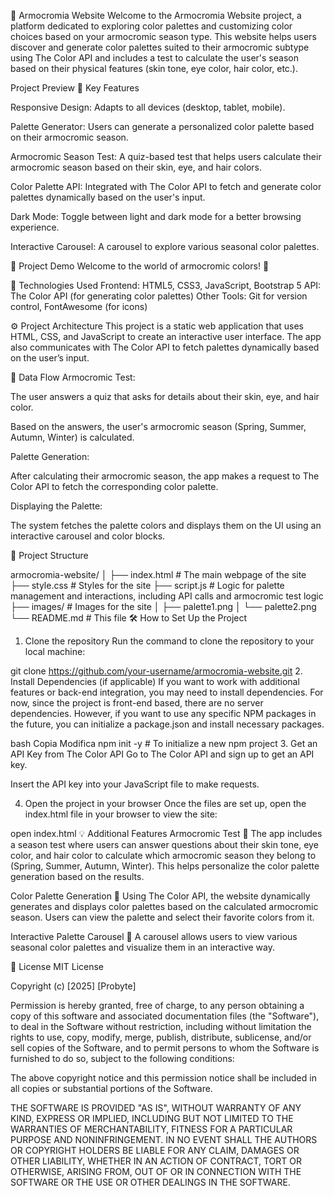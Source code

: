 🌈 Armocromia Website
Welcome to the Armocromia Website project, a platform dedicated to exploring color palettes and customizing color choices based on your armocromic season type. This website helps users discover and generate color palettes suited to their armocromic subtype using The Color API and includes a test to calculate the user's season based on their physical features (skin tone, eye color, hair color, etc.).

Project Preview
🚀 Key Features

Responsive Design: Adapts to all devices (desktop, tablet, mobile).

Palette Generator: Users can generate a personalized color palette based on their armocromic season.

Armocromic Season Test: A quiz-based test that helps users calculate their armocromic season based on their skin, eye, and hair colors.

Color Palette API: Integrated with The Color API to fetch and generate color palettes dynamically based on the user's input.

Dark Mode: Toggle between light and dark mode for a better browsing experience.

Interactive Carousel: A carousel to explore various seasonal color palettes.

📸 Project Demo
Welcome to the world of armocromic colors! 🌟

📂 Technologies Used
Frontend: HTML5, CSS3, JavaScript, Bootstrap 5
API: The Color API (for generating color palettes)
Other Tools: Git for version control, FontAwesome (for icons)

⚙️ Project Architecture
This project is a static web application that uses HTML, CSS, and JavaScript to create an interactive user interface. The app also communicates with The Color API to fetch palettes dynamically based on the user’s input.

🔄 Data Flow
Armocromic Test:

The user answers a quiz that asks for details about their skin, eye, and hair color.

Based on the answers, the user's armocromic season (Spring, Summer, Autumn, Winter) is calculated.

Palette Generation:

After calculating their armocromic season, the app makes a request to The Color API to fetch the corresponding color palette.

Displaying the Palette:

The system fetches the palette colors and displays them on the UI using an interactive carousel and color blocks.

📁 Project Structure


armocromia-website/
│
├── index.html           # The main webpage of the site
├── style.css            # Styles for the site
├── script.js            # Logic for palette management and interactions, including API calls and armocromic test logic
├── images/              # Images for the site
│   ├── palette1.png
│   └── palette2.png
└── README.md            # This file
🛠️ How to Set Up the Project
1. Clone the repository
Run the command to clone the repository to your local machine:


git clone https://github.com/your-username/armocromia-website.git
2. Install Dependencies (if applicable)
If you want to work with additional features or back-end integration, you may need to install dependencies. For now, since the project is front-end based, there are no server dependencies. However, if you want to use any specific NPM packages in the future, you can initialize a package.json and install necessary packages.

bash
Copia
Modifica
npm init -y  # To initialize a new npm project
3. Get an API Key from The Color API
Go to The Color API and sign up to get an API key.

Insert the API key into your JavaScript file to make requests.

4. Open the project in your browser
Once the files are set up, open the index.html file in your browser to view the site:


open index.html
💡 Additional Features
Armocromic Test 📝
The app includes a season test where users can answer questions about their skin tone, eye color, and hair color to calculate which armocromic season they belong to (Spring, Summer, Autumn, Winter). This helps personalize the color palette generation based on the results.

Color Palette Generation 🎨
Using The Color API, the website dynamically generates and displays color palettes based on the calculated armocromic season. Users can view the palette and select their favorite colors from it.

Interactive Palette Carousel 🔄
A carousel allows users to view various seasonal color palettes and visualize them in an interactive way.

📄 License
MIT License

Copyright (c) [2025] [Probyte]

Permission is hereby granted, free of charge, to any person obtaining a copy
of this software and associated documentation files (the "Software"), to deal
in the Software without restriction, including without limitation the rights
to use, copy, modify, merge, publish, distribute, sublicense, and/or sell
copies of the Software, and to permit persons to whom the Software is
furnished to do so, subject to the following conditions:

The above copyright notice and this permission notice shall be included in all
copies or substantial portions of the Software.

THE SOFTWARE IS PROVIDED "AS IS", WITHOUT WARRANTY OF ANY KIND, EXPRESS OR
IMPLIED, INCLUDING BUT NOT LIMITED TO THE WARRANTIES OF MERCHANTABILITY,
FITNESS FOR A PARTICULAR PURPOSE AND NONINFRINGEMENT. IN NO EVENT SHALL THE
AUTHORS OR COPYRIGHT HOLDERS BE LIABLE FOR ANY CLAIM, DAMAGES OR OTHER
LIABILITY, WHETHER IN AN ACTION OF CONTRACT, TORT OR OTHERWISE, ARISING FROM,
OUT OF OR IN CONNECTION WITH THE SOFTWARE OR THE USE OR OTHER DEALINGS IN
THE SOFTWARE.

